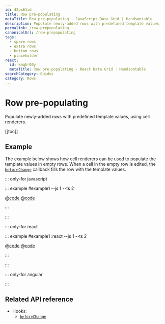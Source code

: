```yaml
---
id: 42px61id
title: Row pre-populating
metaTitle: Row pre-populating - JavaScript Data Grid | Handsontable
description: Populate newly-added rows with predefined template values, using cell renderers.
permalink: /row-prepopulating
canonicalUrl: /row-prepopulating
tags:
  - spare rows
  - extra rows
  - bottom rows
  - placeholder
react:
  id: kmqhr00y
  metaTitle: Row pre-populating - React Data Grid | Handsontable
searchCategory: Guides
category: Rows
---
```


# Row pre-populating

Populate newly-added rows with predefined template values, using cell renderers.

[[toc]]

## Example

The example below shows how cell renderers can be used to populate the template values in empty rows. When a cell in the empty row is edited, the [`beforeChange`](@/api/hooks.md#beforechange) callback fills the row with the template values.

::: only-for javascript

::: example #example1 --js 1 --ts 2

@[code](@/content/guides/rows/row-prepopulating/javascript/example1.js)
@[code](@/content/guides/rows/row-prepopulating/javascript/example1.ts)

:::

:::

::: only-for react

::: example #example1 :react --js 1 --ts 2

@[code](@/content/guides/rows/row-prepopulating/react/example1.jsx)
@[code](@/content/guides/rows/row-prepopulating/react/example1.tsx)

:::

:::

::: only-for angular

<!-- TODO: angular example example--04-10-01 -->

:::

## Related API reference

- Hooks:
  - [`beforeChange`](@/api/hooks.md#beforechange)
